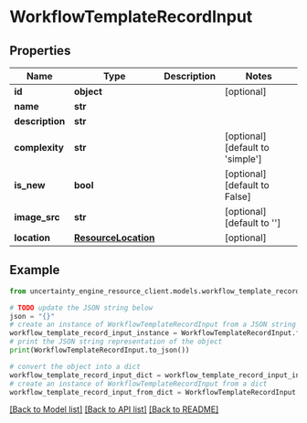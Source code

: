 # WorkflowTemplateRecordInput


## Properties

Name | Type | Description | Notes
------------ | ------------- | ------------- | -------------
**id** | **object** |  | [optional] 
**name** | **str** |  | 
**description** | **str** |  | 
**complexity** | **str** |  | [optional] [default to 'simple']
**is_new** | **bool** |  | [optional] [default to False]
**image_src** | **str** |  | [optional] [default to '']
**location** | [**ResourceLocation**](ResourceLocation.md) |  | [optional] 

## Example

```python
from uncertainty_engine_resource_client.models.workflow_template_record_input import WorkflowTemplateRecordInput

# TODO update the JSON string below
json = "{}"
# create an instance of WorkflowTemplateRecordInput from a JSON string
workflow_template_record_input_instance = WorkflowTemplateRecordInput.from_json(json)
# print the JSON string representation of the object
print(WorkflowTemplateRecordInput.to_json())

# convert the object into a dict
workflow_template_record_input_dict = workflow_template_record_input_instance.to_dict()
# create an instance of WorkflowTemplateRecordInput from a dict
workflow_template_record_input_from_dict = WorkflowTemplateRecordInput.from_dict(workflow_template_record_input_dict)
```
[[Back to Model list]](../README.md#documentation-for-models) [[Back to API list]](../README.md#documentation-for-api-endpoints) [[Back to README]](../README.md)


